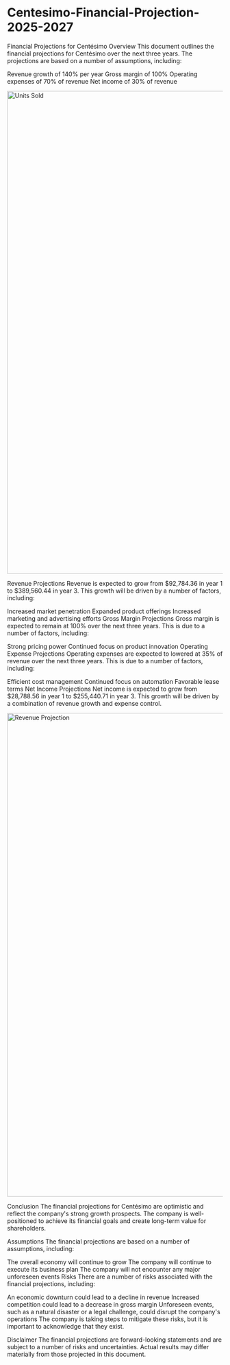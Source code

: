 # Centesimo-Financial-Projection-2025-2027

Financial Projections for Centésimo
Overview
This document outlines the financial projections for Centésimo over the next three years. The projections are based on a number of assumptions, including:

Revenue growth of 140% per year
Gross margin of 100%
Operating expenses of 70% of revenue
Net income of 30% of revenue


<img width="1126" alt="Units Sold" src="https://github.com/cesarsandiford/Centesimo-Financial-Projection-2025-2027/assets/112976523/039f8427-f01f-4a9b-997d-d4ed124f78be">

Revenue Projections
Revenue is expected to grow from $92,784.36 in year 1 to $389,560.44 in year 3. This growth will be driven by a number of factors, including:

Increased market penetration
Expanded product offerings
Increased marketing and advertising efforts
Gross Margin Projections
Gross margin is expected to remain at 100% over the next three years. This is due to a number of factors, including:

Strong pricing power
Continued focus on product innovation
Operating Expense Projections
Operating expenses are expected to lowered at 35% of revenue over the next three years. This is due to a number of factors, including:

Efficient cost management
Continued focus on automation
Favorable lease terms
Net Income Projections
Net income is expected to grow from $28,788.56 in year 1 to $255,440.71 in year 3. This growth will be driven by a combination of revenue growth and expense control.

<img width="1128" alt="Revenue Projection" src="https://github.com/cesarsandiford/Centesimo-Financial-Projection-2025-2027/assets/112976523/35fd201c-308b-440c-8ebf-9ddc8a92fc32">

Conclusion
The financial projections for Centésimo are optimistic and reflect the company's strong growth prospects. The company is well-positioned to achieve its financial goals and create long-term value for shareholders.

Assumptions
The financial projections are based on a number of assumptions, including:

The overall economy will continue to grow
The company will continue to execute its business plan
The company will not encounter any major unforeseen events
Risks
There are a number of risks associated with the financial projections, including:

An economic downturn could lead to a decline in revenue
Increased competition could lead to a decrease in gross margin
Unforeseen events, such as a natural disaster or a legal challenge, could disrupt the company's operations
The company is taking steps to mitigate these risks, but it is important to acknowledge that they exist.

Disclaimer
The financial projections are forward-looking statements and are subject to a number of risks and uncertainties. Actual results may differ materially from those projected in this document.

